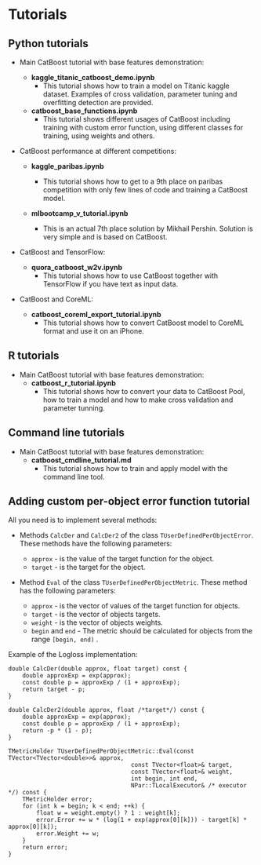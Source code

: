 # Tutorials

## Python tutorials

* Main CatBoost tutorial with base features demonstration:
    * __kaggle_titanic_catboost_demo.ipynb__
        * This tutorial shows how to train a model on Titanic kaggle dataset. Examples of cross validation, parameter tuning and overfitting detection are provided.
    * __catboost_base_functions.ipynb__
        * This tutorial shows different usages of CatBoost including training with custom error function, using different classes for training, using weights and others.

* CatBoost performance at different competitions:
    * __kaggle_paribas.ipynb__
        * This tutorial shows how to get to a 9th place on paribas competition with only few lines of code and training a CatBoost model.

    * __mlbootcamp_v_tutorial.ipynb__
        * This is an actual 7th place solution by Mikhail Pershin. Solution is very simple and is based on CatBoost.

* CatBoost and TensorFlow:
    * __quora_catboost_w2v.ipynb__
        * This tutorial shows how to use CatBoost together with TensorFlow if you have text as input data.

* CatBoost and CoreML:
    * __catboost_coreml_export_tutorial.ipynb__
        * This tutorial shows how to convert CatBoost model to CoreML format and use it on an iPhone.

## R tutorials

* Main CatBoost tutorial with base features demonstration:
    * __catboost\_r\_tutorial.ipynb__
        * This tutorial shows how to convert your data to CatBoost Pool, how to train a model and how to make cross validation and parameter tunning.

## Command line tutorials

* Main CatBoost tutorial with base features demonstration:
    * __catboost\_cmdline\_tutorial.md__
        * This tutorial shows how to train and apply model with the command line tool.

## Adding custom per-object error function tutorial

All you need is to implement several methods:

* Methods  `CalcDer` and  `CalcDer2` of the class  `TUserDefinedPerObjectError`.
    These methods have the following parameters:
    * `approx` - is the value of the target function for the object.
    * `target` - is the target for the object.

* Method  `Eval` of the class  `TUserDefinedPerObjectMetric`.
    These method has the following parameters:
    * `approx` - is the vector of values of the target function for objects.
    * `target` - is the vector of objects targets.
    * `weight` - is the vector of objects weights.
    * `begin` and  `end` - The metric should be calculated for objects from the range  `[begin, end)` .

Example of the Logloss implementation:
```
double CalcDer(double approx, float target) const {
    double approxExp = exp(approx);
    const double p = approxExp / (1 + approxExp);
    return target - p;
}

double CalcDer2(double approx, float /*target*/) const {
    double approxExp = exp(approx);
    const double p = approxExp / (1 + approxExp);
    return -p * (1 - p);
}

TMetricHolder TUserDefinedPerObjectMetric::Eval(const TVector<TVector<double>>& approx,
                                   const TVector<float>& target,
                                   const TVector<float>& weight,
                                   int begin, int end,
                                   NPar::TLocalExecutor& /* executor */) const {
    TMetricHolder error;
    for (int k = begin; k < end; ++k) {
        float w = weight.empty() ? 1 : weight[k];
        error.Error += w * (log(1 + exp(approx[0][k])) - target[k] * approx[0][k]);
        error.Weight += w;
    }
    return error;
}
```
